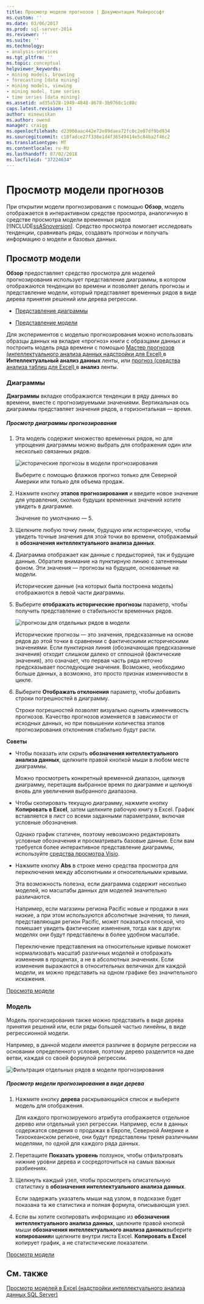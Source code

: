 ```yaml
---
title: Просмотр модели прогнозов | Документация Майкрософт
ms.custom: ''
ms.date: 03/06/2017
ms.prod: sql-server-2014
ms.reviewer: ''
ms.suite: ''
ms.technology:
- analysis-services
ms.tgt_pltfrm: ''
ms.topic: conceptual
helpviewer_keywords:
- mining models, browsing
- forecasting [data mining]
- mining models, viewing
- mining model, time series
- time series [data mining]
ms.assetid: ad35a528-1949-4048-8678-3b9760c1c88c
caps.latest.revision: 13
author: minewiskan
ms.author: owend
manager: craigg
ms.openlocfilehash: d23900aac442e72e89daea72fc0c2e07df9bd934
ms.sourcegitcommit: c18fadce27f330e1d4f36549414e5c84ba2f46c2
ms.translationtype: MT
ms.contentlocale: ru-RU
ms.lasthandoff: 07/02/2018
ms.locfileid: "37224634"
---
```

# <a name="browsing-a-forecasting-model"></a>Просмотр модели прогнозов
  При открытии модели прогнозирования с помощью **Обзор**, модель отображается в интерактивном средстве просмотра, аналогичную в средстве просмотра модели временных рядов [!INCLUDE[ssASnoversion](../includes/ssasnoversion-md.md)]. Средство просмотра помогает исследовать тенденции, сравнивать ряды, создавать прогнозы и получать информацию о модели и базовых данных.  
  
##  <a name="bkmk_Top"></a> Просмотр модели  
 **Обзор** предоставляет средство просмотра для моделей прогнозирования использует представление диаграммы, в котором отображаются тенденции во времени и позволяет делать прогнозы и представление модели, который представляет временных рядов в виде дерева принятия решений или дерева регрессии.  
  
-   [Представление диаграммы](#bkmk_charts)  
  
-   [Представление модели](#bkmk_Model)  
  
 Для экспериментов с моделью прогнозирования можно использовать образцы данных на вкладке «прогноз» книги с образцами данных и построить модель ряда времени с помощью [Мастер прогнозов &#40;интеллектуального анализа данных надстройки для Excel&#41; ](forecast-wizard-data-mining-add-ins-for-excel.md) в  **Интеллектуальный анализ данных** ленты, или [прогноз &#40;средства анализа таблиц для Excel&#41; ](forecast-table-analysis-tools-for-excel.md) в **анализ** ленты.  
  
###  <a name="bkmk_charts"></a> Диаграммы  
 **Диаграммы** вкладке отображаются тенденции в ряду данных во времени, вместе с прогнозируемыми значениями. Вертикальная ось диаграммы представляет значения рядов, а горизонтальная — время.  
  
##### <a name="explore-the-forecasting-chart"></a>Просмотр диаграммы прогнозирования  
  
1.  Эта модель содержит множество временных рядов, но для упрощения диаграммы можно выбрать для отображения один или несколько связанных рядов.  
  
     ![исторические прогнозы в модели прогнозирования](media/dm13-forecast-chart-historicpredictions.gif "исторические прогнозы в модели прогнозирования")  
  
     Выберите с помощью флажков прогноз только для Северной Америки или только для объема продаж.  
  
2.  Нажмите кнопку **этапов прогнозирования** и введите новое значение для управления, сколько будущих временных значений хотите увидеть в диаграмме.  
  
     Значение по умолчанию — 5.  
  
3.  Щелкните любую точку линии, будущую или историческую, чтобы увидеть точные значения для этой точки во времени, отображаемый в **обозначения интеллектуального анализа данных**.  
  
4.  Диаграмма отображает как данные с предысторией, так и будущие данные. Обратите внимание на пунктирную линию с затененным фоном. Эти значения — прогнозы на будущее, основанные на модели.  
  
     Исторические данные (на которых была построена модель) отображаются в левой части диаграммы.  
  
5.  Выберите **отображать исторические прогнозы** параметр, чтобы получить представление о стабильности временных рядов.  
  
     ![прогнозы для отдельных рядов в модели](media/dm13-forecast-chart-singleseries.gif "прогнозы для отдельных рядов в модели")  
  
     Исторические прогнозы — это значения, предсказанные на основе рядов до этой точки в сравнении с фактическими историческими значениями. Если пунктирная линия (обозначающая предсказанные значения) отходит слишком далеко от сплошной (фактические значения), это означает, что первая часть ряда неточно предсказывает последующие значения. Возможно, необходимо больше данных, а возможно, это просто признак изменчивости в цикле.  
  
6.  Выберите **Отображать отклонения** параметр, чтобы добавить строки погрешностей в диаграмму.  
  
     Строки погрешностей позволят визуально оценить изменчивость прогнозов. Качество прогнозов изменяется в зависимости от исходных данных, но при повышении количества этапов прогнозирования отклонения стабильно будут расти.  
  
 **Советы**  
  
-   Чтобы показать или скрыть **обозначения интеллектуального анализа данных**, щелкните правой кнопкой мыши в любом месте диаграммы.  
  
     Можно просмотреть конкретный временной диапазон, щелкнув диаграмму, перетащив выбранное время по диаграмме и щелкнув вновь для увеличения выбранного диапазона.  
  
-   Чтобы скопировать текущую диаграмму, нажмите кнопку **Копировать в Excel**, затем щелкните рабочую книгу в Excel. График вставляется в лист со всеми заданными параметрами, включая условные обозначения.  
  
     Однако график статичен, поэтому невозможно редактировать условные обозначения и просматривать базовые данные. Если вам требуется более интерактивное представление диаграммы, используйте [средства просмотра Visio](viewing-data-mining-models-in-visio-data-mining-add-ins.md).  
  
-   Нажмите кнопку **Abs** в строке меню средства просмотра для переключения между абсолютными и относительными кривыми.  
  
     Эта возможность полезна, если диаграмма содержит несколько моделей, но масштабы данных для моделей значительно различаются.  
  
     Например, если магазины региона Pacific новые и продажи в них низкие, а при этом используются абсолютные значения, то линия, представляющая регион Pacific, может показаться плоской, что помешает увидеть фактические изменения, тогда как в других моделях они будут представлены в более удобном масштабе.  
  
     Переключение представления на относительные кривые поможет нормализовать масштаб различных моделей и отображать изменения в процентах, а не в абсолютных значениях. Если изменения выражаются в относительных величинах для каждой модели, их можно представить на одном графике без значительного искажения.  
  
 [Просмотр модели](#bkmk_Top)  
  
###  <a name="bkmk_Model"></a> Модель  
 Модель прогнозирования также можно представить в виде дерева принятия решений или, если ряды большей частью линейны, в виде регрессионной модели.  
  
 Например, в данной модели имеется различие в формуле регрессии на основании определенного условия, поэтому дерево разделится на две ветви, каждая со своей формулой регрессии.  
  
 ![Фильтрация отдельных рядов в модели прогнозирования](media/dm13-forecast-model-northamerica.gif "фильтрация отдельных рядов в модели прогнозирования")  
  
##### <a name="explore-the-forecasting-model-as-a-tree"></a>Просмотр модели прогнозирования в виде дерева  
  
1.  Нажмите кнопку **дерева** раскрывающийся список и выберите модель для отображения.  
  
     Для каждого прогнозируемого атрибута отображается отдельное дерево или отдельный узел регрессии. Например, если в данных содержатся сведения о продажах в Европе, Северной Америке и Тихоокеанском регионе, они будут представлены тремя различными моделями, по одной для каждого ряда данных.  
  
2.  Перетащите **Показать уровень** ползунок, чтобы отфильтровать нижние уровни дерева и сосредоточиться на самых важных разбиениях.  
  
3.  Щелкнуть каждый узел, чтобы просмотреть описательную статистику в **обозначения интеллектуального анализа данных**.  
  
     Если задержать указатель мыши над узлом, в подсказке будет показана та же статистика и полная формула, описывающая узел.  
  
4.  Если вы хотите скопировать информацию из **обозначения интеллектуального анализа данных**, щелкните правой кнопкой мыши **обозначения интеллектуального анализа данных**выберите **копирования**и щелкните внутри листа Excel. **Копировать в Excel** копирует график, а не статистические показатели.  
  
 [Просмотр модели](#bkmk_Top)  
  
## <a name="see-also"></a>См. также  
 [Просмотр моделей в Excel &#40;надстройки интеллектуального анализа данных SQL Server&#41;](browsing-models-in-excel-sql-server-data-mining-add-ins.md)  
  
  
